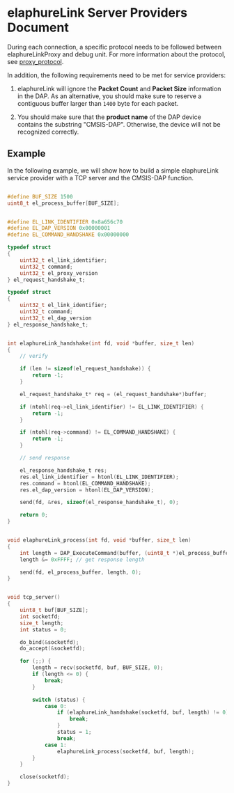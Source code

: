 # elaphureLink Server Providers Document

During each connection, a specific protocol needs to be followed between elaphureLinkProxy and debug unit. For more information about the protocol, see [proxy_protocol](proxy_protocol.md).


In addition, the following requirements need to be met for service providers:

1. elaphureLink will ignore the **Packet Count** and **Packet Size** information in the DAP. As an alternative, you should make sure to reserve a contiguous buffer larger than `1400` byte for each packet.

2. You should make sure that the **product name** of the DAP device contains the substring "CMSIS-DAP". Otherwise, the device will not be recognized correctly.



## Example

In the following example, we will show how to build a simple elaphureLink service provider with a TCP server and the CMSIS-DAP function.

```c

#define BUF_SIZE 1500
uint8_t el_process_buffer[BUF_SIZE];


#define EL_LINK_IDENTIFIER 0x8a656c70
#define EL_DAP_VERSION 0x00000001
#define EL_COMMAND_HANDSHAKE 0x00000000

typedef struct
{
    uint32_t el_link_identifier;
    uint32_t command;
    uint32_t el_proxy_version
} el_request_handshake_t;

typedef struct
{
    uint32_t el_link_identifier;
    uint32_t command;
    uint32_t el_dap_version
} el_response_handshake_t;


int elaphureLink_handshake(int fd, void *buffer, size_t len)
{
    // verify

    if (len != sizeof(el_request_handshake)) {
        return -1;
    }

    el_request_handshake_t* req = (el_request_handshake*)buffer;

    if (ntohl(req->el_link_identifier) != EL_LINK_IDENTIFIER) {
        return -1;
    }

    if (ntohl(req->command) != EL_COMMAND_HANDSHAKE) {
        return -1;
    }

    // send response

    el_response_handshake_t res;
    res.el_link_identifier = htonl(EL_LINK_IDENTIFIER);
    res.command = htonl(EL_COMMAND_HANDSHAKE);
    res.el_dap_version = htonl(EL_DAP_VERSION);

    send(fd, &res, sizeof(el_response_handshake_t), 0);

    return 0;
}


void elaphureLink_process(int fd, void *buffer, size_t len)
{
    int length = DAP_ExecuteCommand(buffer, (uint8_t *)el_process_buffer);
    length &= 0xFFFF; // get response length

    send(fd, el_process_buffer, length, 0);
}


void tcp_server()
{
    uint8_t buf[BUF_SIZE];
    int socketfd;
    size_t length;
    int status = 0;

    do_bind(&socketfd);
    do_accept(&socketfd);

    for (;;) {
        length = recv(socketfd, buf, BUF_SIZE, 0);
        if (length <= 0) {
            break;
        }

        switch (status) {
            case 0:
                if (elaphureLink_handshake(socketfd, buf, length) != 0) {
                    break;
                }
                status = 1;
                break;
            case 1:
                elaphureLink_process(socketfd, buf, length);
        }
    }

    close(socketfd);
}
```

